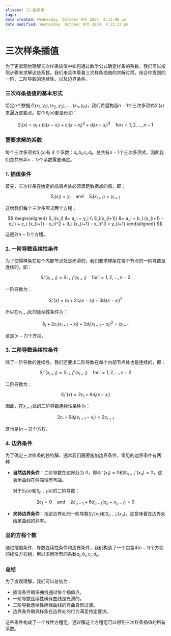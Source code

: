 ```yaml
---
aliases: 12-数学课
tags:
date created: Wednesday, October 9th 2024, 4:11:06 pm
date modified: Wednesday, October 9th 2024, 4:11:13 pm
---
```

# 三次样条插值
为了更直观地理解三次样条插值中如何通过数学公式确定样条的系数，我们可以按照步骤来求解这些系数。我们来具体看看三次样条插值的求解过程，结合你提到的一阶、二阶导数的连续性，以及边界条件。

### 三次样条插值的基本形式

给定$n$个数据点$(x_1, y_1), (x_2, y_2), \dots, (x_n, y_n)$，我们希望构造$n-1$个三次多项式$S_i(x)$来逼近这些点。每个$S_i(x)$都是形如：

$$
S_i(x) = a_i + b_i (x - x_i) + c_i (x - x_i)^2 + d_i (x - x_i)^3 \quad \text{for} \, i = 1, 2, \dots, n-1
$$

### 需要求解的系数
每个三次多项式$S_i(x)$有 4 个系数：$a_i$,$b_i$,$c_i$,$d_i$。总共有$n-1$个三次多项式，因此我们总共有$4(n-1)$个系数需要确定。

### 1. **插值条件**

首先，三次样条在给定的插值点处必须满足数据点的值，即：

$$
S_i(x_i) = y_i \quad \text{and} \quad S_i(x_{i+1}) = y_{i+1}
$$

这给我们每个三次多项式两个方程：

$$
\begin{aligned}
S_i(x_i) &= a_i = y_i \\
S_i(x_{i+1}) &= a_i + b_i (x_{i+1} - x_i) + c_i (x_{i+1} - x_i)^2 + d_i (x_{i+1} - x_i)^3 = y_{i+1}
\end{aligned}
$$

这是$2(n-1)$个方程。

### 2. **一阶导数连续性条件**

为了使得样条在每个内部节点处是光滑的，我们要求样条在每个节点的一阶导数是连续的，即：

$$
S_i'(x_{i+1}) = S_{i+1}'(x_{i+1}) \quad \text{for} \, i = 1, 2, \dots, n-2
$$

一阶导数为：

$$
S_i'(x) = b_i + 2c_i (x - x_i) + 3d_i (x - x_i)^2
$$

所以在$x_{i+1}$处的连续性条件为：

$$
b_i + 2c_i (x_{i+1} - x_i) + 3d_i (x_{i+1} - x_i)^2 = b_{i+1}
$$

这是$(n-2)$个方程。

### 3. **二阶导数连续性条件**

除了一阶导数的连续性，我们还要求二阶导数在每个内部节点处也是连续的，即：

$$
S_i''(x_{i+1}) = S_{i+1}''(x_{i+1}) \quad \text{for} \, i = 1, 2, \dots, n-2
$$

二阶导数为：

$$
S_i''(x) = 2c_i + 6d_i (x - x_i)
$$

因此，在$x_{i+1}$处的二阶导数连续性条件为：

$$
2c_i + 6d_i (x_{i+1} - x_i) = 2c_{i+1}
$$

这也是$(n-2)$个方程。

### 4. **边界条件**

为了确定三次样条的独特解，通常我们需要施加边界条件，常见的边界条件有两种：

- **自然边界条件**：二阶导数在边界处为 0，即$S_1''(x_1) = 0$和$S_{n-1}''(x_n) = 0$，这表示曲线在两端没有弯曲。

  对于$S_1(x)$和$S_{n-1}(x)$的二阶导数：

 $$
  2c_1 = 0 \quad \text{and} \quad 2c_{n-1} + 6d_{n-1}(x_n - x_{n-1}) = 0
 $$

- **夹持边界条件**：指定边界处的一阶导数$S_1'(x_1)$和$S_{n-1}'(x_n)$，这意味着在边界处给定曲线的斜率。

### 总的方程个数

通过插值条件、导数连续性条件和边界条件，我们构造了一个包含$4(n-1)$个方程的线性方程组，用以求解所有的系数$a_i, b_i, c_i, d_i$。

### 总结
为了直观理解，我们可以总结为：
- 插值条件确保曲线通过每个插值点。
- 一阶导数连续性确保曲线是光滑的。
- 二阶导数连续性确保曲线的弯曲自然过渡。
- 边界条件确保样条在边界处的行为满足特定要求。

这些条件构成了一个线性方程组，通过解这个方程组可以得到三次样条插值的所有系数。